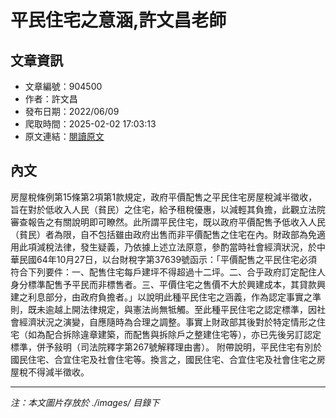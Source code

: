 # 平民住宅之意涵,許文昌老師

## 文章資訊
- 文章編號：904500
- 作者：許文昌
- 發布日期：2022/06/09
- 爬取時間：2025-02-02 17:03:13
- 原文連結：[閱讀原文](https://real-estate.get.com.tw/Columns/detail.aspx?no=904500)

## 內文
房屋稅條例第15條第2項第1款規定，政府平價配售之平民住宅房屋稅減半徵收，旨在對於低收入人民（貧民）之住宅，給予租稅優惠，以減輕其負擔，此觀立法院審查報告之有關說明即可瞭然。此所謂平民住宅，既以政府平價配售予低收入人民（貧民）者為限，自不包括雖由政府出售而非平價配售之住宅在內。財政部為免適用此項減稅法律，發生疑義，乃依據上述立法原意，參酌當時社會經濟狀況，於中華民國64年10月27日，以台財稅字第37639號函示：「平價配售之平民住宅必須符合下列要件：一、配售住宅每戶建坪不得超過十二坪。二、合乎政府訂定配住人身分標準配售予平民而非標售者。三、平價住宅之售價不大於興建成本，其貸款興建之利息部分，由政府負擔者。」以說明此種平民住宅之涵義，作為認定事實之準則，既未逾越上開法律規定，與憲法尚無牴觸。至此種平民住宅之認定標準，因社會經濟狀況之演變，自應隨時為合理之調整。事實上財政部其後對於特定情形之住宅（如為配合拆除違章建築，而配售與拆除戶之整建住宅等），亦已先後另訂認定標準，併予敍明（司法院釋字第267號解釋理由書）。
附帶說明，平民住宅有別於國民住宅、合宜住宅及社會住宅等。換言之，國民住宅、合宜住宅及社會住宅之房屋稅不得減半徵收。

---
*注：本文圖片存放於 ./images/ 目錄下*
